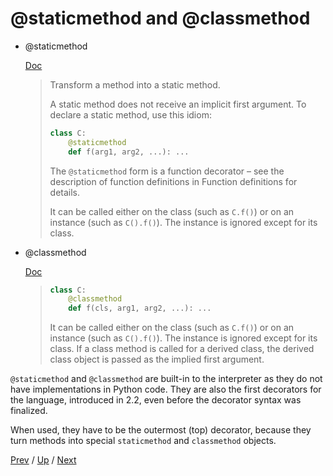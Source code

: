 # @staticmethod and @classmethod

* @staticmethod

    [Doc](https://docs.python.org/3/library/functions.html#staticmethod)

    > Transform a method into a static method.
    >
    > A static method does not receive an implicit first argument.
    > To declare a static method, use this idiom:
    >
    > ```python
    > class C:
    >     @staticmethod
    >     def f(arg1, arg2, ...): ...
    > ```
    >
    > The `@staticmethod` form is a function decorator –
    > see the description of function definitions in Function definitions for details.
    >
    > It can be called either on the class (such as `C.f()`) or on an instance (such as `C().f()`).
    > The instance is ignored except for its class.

* @classmethod

    [Doc](https://docs.python.org/3/library/functions.html#classmethod)

    > ```python
    > class C:
    >     @classmethod
    >     def f(cls, arg1, arg2, ...): ...
    > ```
    >
    > It can be called either on the class (such as `C.f()`) or on an instance (such as `C().f()`).
    > The instance is ignored except for its class.
    > If a class method is called for a derived class,
    > the derived class object is passed as the implied first argument.

`@staticmethod` and `@classmethod` are built-in to the interpreter
as they do not have implementations in Python code.
They are also the first decorators for the language, introduced in 2.2,
even before the decorator syntax was finalized.

When used, they have to be the outermost (top) decorator,
because they turn methods into special `staticmethod` and `classmethod` objects.

[Prev](../README.md) /
[Up](../README.md) /
[Next](../2-property/README.md)
